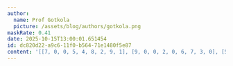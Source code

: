 ```yaml
---
author:
  name: Prof Gotkola
  picture: /assets/blog/authors/gotkola.png
maskRate: 0.41
date: 2025-10-15T13:00:01.651454
id: dc820d22-a9c6-11f0-b564-71e1480f5e87
content: '[[7, 0, 0, 5, 4, 8, 2, 9, 1], [9, 0, 0, 2, 0, 6, 7, 3, 0], [5, 1, 2, 9, 0, 0, 6, 4, 0], [0, 2, 9, 1, 0, 4, 0, 6, 7], [6, 0, 1, 0, 0, 0, 0, 0, 3], [8, 5, 0, 0, 6, 0, 9, 1, 4], [0, 9, 6, 4, 8, 0, 3, 7, 0], [2, 0, 8, 0, 9, 1, 4, 0, 6], [4, 7, 0, 0, 0, 0, 1, 0, 0]]'
---
```

